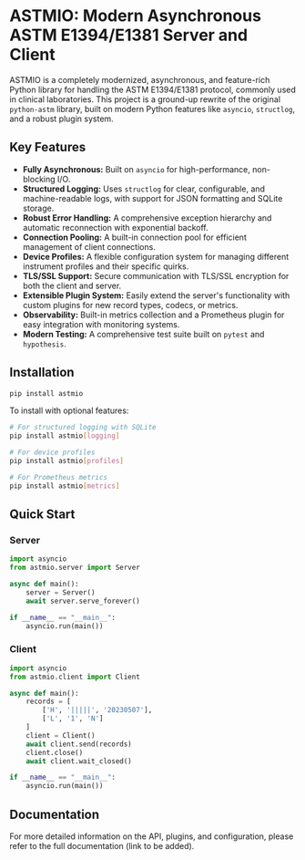 
# ASTMIO: Modern Asynchronous ASTM E1394/E1381 Server and Client

ASTMIO is a completely modernized, asynchronous, and feature-rich Python library for handling the ASTM E1394/E1381 protocol, commonly used in clinical laboratories. This project is a ground-up rewrite of the original `python-astm` library, built on modern Python features like `asyncio`, `structlog`, and a robust plugin system.

## Key Features

- **Fully Asynchronous:** Built on `asyncio` for high-performance, non-blocking I/O.
- **Structured Logging:** Uses `structlog` for clear, configurable, and machine-readable logs, with support for JSON formatting and SQLite storage.
- **Robust Error Handling:** A comprehensive exception hierarchy and automatic reconnection with exponential backoff.
- **Connection Pooling:** A built-in connection pool for efficient management of client connections.
- **Device Profiles:** A flexible configuration system for managing different instrument profiles and their specific quirks.
- **TLS/SSL Support:** Secure communication with TLS/SSL encryption for both the client and server.
- **Extensible Plugin System:** Easily extend the server's functionality with custom plugins for new record types, codecs, or metrics.
- **Observability:** Built-in metrics collection and a Prometheus plugin for easy integration with monitoring systems.
- **Modern Testing:** A comprehensive test suite built on `pytest` and `hypothesis`.

## Installation

```bash
pip install astmio
```

To install with optional features:

```bash
# For structured logging with SQLite
pip install astmio[logging]

# For device profiles
pip install astmio[profiles]

# For Prometheus metrics
pip install astmio[metrics]
```

## Quick Start

### Server

```python
import asyncio
from astmio.server import Server

async def main():
    server = Server()
    await server.serve_forever()

if __name__ == "__main__":
    asyncio.run(main())
```

### Client

```python
import asyncio
from astmio.client import Client

async def main():
    records = [
        ['H', '|||||', '20230507'],
        ['L', '1', 'N']
    ]
    client = Client()
    await client.send(records)
    client.close()
    await client.wait_closed()

if __name__ == "__main__":
    asyncio.run(main())
```

## Documentation

For more detailed information on the API, plugins, and configuration, please refer to the full documentation (link to be added).

